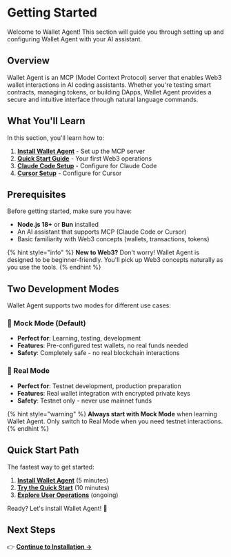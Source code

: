 # Getting Started

Welcome to Wallet Agent! This section will guide you through setting up and configuring Wallet Agent with your AI assistant.

## Overview

Wallet Agent is an MCP (Model Context Protocol) server that enables Web3 wallet interactions in AI coding assistants. Whether you're testing smart contracts, managing tokens, or building DApps, Wallet Agent provides a secure and intuitive interface through natural language commands.

## What You'll Learn

In this section, you'll learn how to:

1. **[Install Wallet Agent](installation.md)** - Set up the MCP server
2. **[Quick Start Guide](quick-start.md)** - Your first Web3 operations
3. **[Claude Code Setup](claude-code.md)** - Configure for Claude Code
4. **[Cursor Setup](cursor.md)** - Configure for Cursor

## Prerequisites

Before getting started, make sure you have:

- **Node.js 18+** or **Bun** installed
- An AI assistant that supports MCP (Claude Code or Cursor)
- Basic familiarity with Web3 concepts (wallets, transactions, tokens)

{% hint style="info" %}
**New to Web3?** Don't worry! Wallet Agent is designed to be beginner-friendly. You'll pick up Web3 concepts naturally as you use the tools.
{% endhint %}

## Two Development Modes

Wallet Agent supports two modes for different use cases:

### 🧪 Mock Mode (Default)
- **Perfect for**: Learning, testing, development
- **Features**: Pre-configured test wallets, no real funds needed
- **Safety**: Completely safe - no real blockchain interactions

### 🔐 Real Mode  
- **Perfect for**: Testnet development, production preparation
- **Features**: Real wallet integration with encrypted private keys
- **Safety**: Testnet only - never use mainnet funds

{% hint style="warning" %}
**Always start with Mock Mode** when learning Wallet Agent. Only switch to Real Mode when you need testnet interactions.
{% endhint %}

## Quick Start Path

The fastest way to get started:

1. **[Install Wallet Agent](installation.md)** (5 minutes)
2. **[Try the Quick Start](quick-start.md)** (10 minutes)
3. **[Explore User Operations](../user-guide/)** (ongoing)

Ready? Let's install Wallet Agent! 🚀

## Next Steps

👉 **[Continue to Installation →](installation.md)**